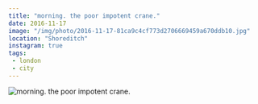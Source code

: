 ```yaml
---
title: "morning. the poor impotent crane."
date: 2016-11-17
image: "/img/photo/2016-11-17-81ca9c4cf773d2706669459a670ddb10.jpg"
location: "Shoreditch"
instagram: true
tags:
 - london
 - city
---
```


![morning. the poor impotent crane.](/img/photo/2016-11-17-81ca9c4cf773d2706669459a670ddb10.jpg)
